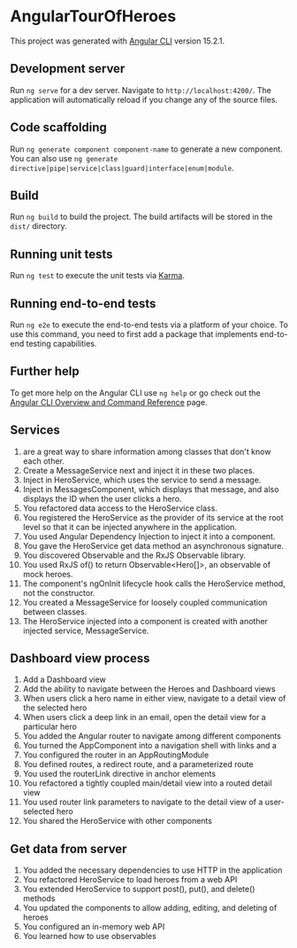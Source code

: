 # AngularTourOfHeroes

This project was generated with [Angular CLI](https://github.com/angular/angular-cli) version 15.2.1.

## Development server

Run `ng serve` for a dev server. Navigate to `http://localhost:4200/`. The application will automatically reload if you change any of the source files.

## Code scaffolding

Run `ng generate component component-name` to generate a new component. You can also use `ng generate directive|pipe|service|class|guard|interface|enum|module`.

## Build

Run `ng build` to build the project. The build artifacts will be stored in the `dist/` directory.

## Running unit tests

Run `ng test` to execute the unit tests via [Karma](https://karma-runner.github.io).

## Running end-to-end tests

Run `ng e2e` to execute the end-to-end tests via a platform of your choice. To use this command, you need to first add a package that implements end-to-end testing capabilities.

## Further help

To get more help on the Angular CLI use `ng help` or go check out the [Angular CLI Overview and Command Reference](https://angular.io/cli) page.



## Services 
1. are a great way to share information among classes that don't know each other.
2. Create a MessageService next and inject it in these two places. 
3. Inject in HeroService, which uses the service to send a message. 
4. Inject in MessagesComponent, which displays that message, and also displays the ID when the user clicks a hero.
5. You refactored data access to the HeroService class.
6. You registered the HeroService as the provider of its service at the root level so that it can be injected anywhere in the application.
7. You used Angular Dependency Injection to inject it into a component.
8. You gave the HeroService get data method an asynchronous signature.
9. You discovered Observable and the RxJS Observable library.
10. You used RxJS of() to return Observable<Hero[]>, an observable of mock heroes.
11. The component's ngOnInit lifecycle hook calls the HeroService method, not the constructor.
12. You created a MessageService for loosely coupled communication between classes.
13. The HeroService injected into a component is created with another injected service, MessageService.

## Dashboard view process
1. Add a Dashboard view
2. Add the ability to navigate between the Heroes and Dashboard views
3. When users click a hero name in either view, navigate to a detail view of the selected hero
4. When users click a deep link in an email, open the detail view for a particular hero
5. You added the Angular router to navigate among different components
6. You turned the AppComponent into a navigation shell with <a> links and a <router-outlet>
7. You configured the router in an AppRoutingModule
8. You defined routes, a redirect route, and a parameterized route
9. You used the routerLink directive in anchor elements
10. You refactored a tightly coupled main/detail view into a routed detail view
11. You used router link parameters to navigate to the detail view of a user-selected hero
12. You shared the HeroService with other components

## Get data from server
1. You added the necessary dependencies to use HTTP in the application
2. You refactored HeroService to load heroes from a web API
3. You extended HeroService to support post(), put(), and delete() methods
4. You updated the components to allow adding, editing, and deleting of heroes
5. You configured an in-memory web API
6. You learned how to use observables
